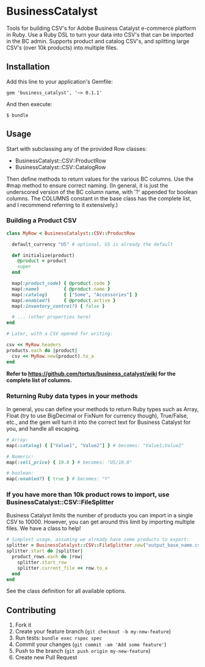 # BusinessCatalyst

Tools for building CSV's for Adobe Business Catalyst e-commerce platform in Ruby. Use a Ruby DSL to turn your data into CSV's that can be imported in the BC admin. Supports product and catalog CSV's, and splitting large CSV's (over 10k products) into multiple files.

## Installation

Add this line to your application's Gemfile:

    gem 'business_catalyst', '~> 0.1.1'

And then execute:

    $ bundle

## Usage

Start with subclassing any of the provided Row classes:

* BusinessCatalyst::CSV::ProductRow
* BusinessCatalyst::CSV::CatalogRow

Then define methods to return values for the various BC columns.
Use the #map method to ensure correct naming. (In general, it is just the
underscored version of the BC column name, with '?' appended for
boolean columns. The COLUMNS constant in the base class has the complete
list, and I recommend referring to it extensively.)

### Building a Product CSV

```ruby
class MyRow < BusinessCatalyst::CSV::ProductRow

  default_currency "US" # optional, US is already the default

  def initialize(product)
    @product = product
    super
  end

  map(:product_code) { @product.code }
  map(:name)         { @product.name }
  map(:catalog)      { ["Some", "Accessories"] }
  map(:enabled?)     { @product.active }
  map(:inventory_control?) { false }

  # ... (other properties here)
end

# Later, with a CSV opened for writing:

csv << MyRow.headers
products.each do |product|
  csv << MyRow.new(product).to_a
end
```

__Refer to https://github.com/tortus/business_catalyst/wiki for the complete list of columns.__

### Returning Ruby data types in your methods

In general, you can define your methods to return Ruby types such as Array,
Float (try to use BigDecimal or FixNum for currency though), True/False, etc.,
and the gem will turn it into the correct text for Business Catalyst for you,
and handle all escaping.

```ruby
# Array:
map(:catalog) { ["Value1", "Value2"] } # becomes: "Value1;Value2"

# Numeric:
map(:sell_price) { 10.0 } # becomes: "US/10.0"

# boolean:
map(:enabled?) { true } # becomes: "Y"
```

### If you have more than 10k product rows to import, use BusinessCatalyst::CSV::FileSplitter

Business Catalyst limits the number of products you can import in a single
CSV to 10000. However, you can get around this limit by importing multiple
files. We have a class to help!

```ruby
# Simplest usage, assuming we already have some products to export:
splitter = BusinessCatalyst::CSV::FileSplitter.new("output_base_name.csv", header_row: MyRow.headers)
splitter.start do |splitter|
  product_rows.each do |row|
    splitter.start_row
    splitter.current_file << row.to_a
  end
end
```
See the class definition for all available options.

## Contributing

1. Fork it
2. Create your feature branch (`git checkout -b my-new-feature`)
3. Run tests: ```bundle exec rspec spec```
4. Commit your changes (`git commit -am 'Add some feature'`)
5. Push to the branch (`git push origin my-new-feature`)
6. Create new Pull Request
